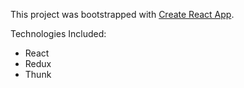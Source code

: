 This project was bootstrapped with [Create React App](https://github.com/facebookincubator/create-react-app).

Technologies Included: 
- React 
- Redux 
- Thunk 
